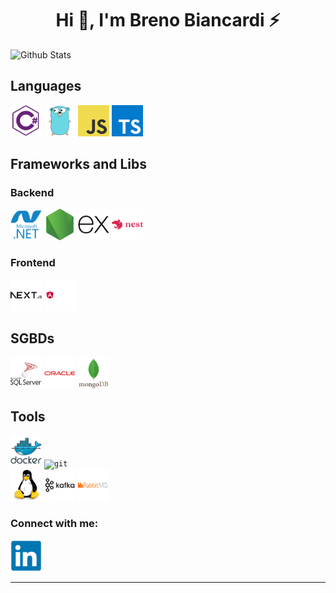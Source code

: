 <h1 align="center">Hi 🖖, I'm Breno Biancardi ⚡</h1>

<img
  src="https://github-readme-stats.vercel.app/api/top-langs/?username=brenobiancardi&theme=dark&hide_border=false&include_all_commits=true&count_private=true&layout=compact"
  alt="Github Stats"
/>
## Languages

<code><img height="50" src="https://raw.githubusercontent.com/devicons/devicon/master/icons/csharp/csharp-line.svg" alt="CSharp"/></code>
<code><img height="50" src="https://raw.githubusercontent.com/devicons/devicon/master/icons/go/go-original.svg" alt="Go"/></code>
<code><img height="50" src="https://raw.githubusercontent.com/github/explore/80688e429a7d4ef2fca1e82350fe8e3517d3494d/topics/javascript/javascript.png" alt="Javascript"/></code>
<code><img height="50" src="https://raw.githubusercontent.com/github/explore/80688e429a7d4ef2fca1e82350fe8e3517d3494d/topics/typescript/typescript.png" alt="Typescript"/></code>

## Frameworks and Libs

### Backend

<code><img height="50" src="https://raw.githubusercontent.com/devicons/devicon/master/icons/dot-net/dot-net-plain-wordmark.svg" alt="DotNet"/></code>
<code><img height="50" src="https://raw.githubusercontent.com/devicons/devicon/master/icons/nodejs/nodejs-original.svg" alt="nodejs"/></code>
<code><img height="50" src="https://raw.githubusercontent.com/devicons/devicon/master/icons/express/express-original.svg" alt="express" /></code>
<code><img height="50" src="https://raw.githubusercontent.com/devicons/devicon/master/icons/nestjs/nestjs-original-wordmark.svg" alt="NestJS"/></code>

### Frontend

<code><img height="50" src="https://raw.githubusercontent.com/devicons/devicon/master/icons/nextjs/nextjs-original-wordmark.svg" alt="NextJS"/></code>
<code><img height="50" src="https://raw.githubusercontent.com/devicons/devicon/master/icons/angular/angular-original-wordmark.svg" alt="Angular"/></code>

## SGBDs

<code><img height="50" src="https://raw.githubusercontent.com/devicons/devicon/master/icons/microsoftsqlserver/microsoftsqlserver-original-wordmark.svg" alt="Microsoft SQL Server"/></code>
<code><img height="50" src="https://raw.githubusercontent.com/devicons/devicon/master/icons/oracle/oracle-original.svg" alt="Oracle"/></code>
<code><img height="50" src="https://raw.githubusercontent.com/devicons/devicon/master/icons/mongodb/mongodb-original-wordmark.svg" alt="mongoDB"/></code>

## Tools

<code><img height="50" src="https://raw.githubusercontent.com/devicons/devicon/master/icons/docker/docker-original-wordmark.svg" alt="docker" /></code>
<code><img height="50" src="https://www.vectorlogo.zone/logos/git-scm/git-scm-icon.svg" alt="git" /> </code>
<code><img height="50" src="https://raw.githubusercontent.com/devicons/devicon/master/icons/linux/linux-original.svg" alt="linux" /></code>
<code><img height="50" src="https://raw.githubusercontent.com/devicons/devicon/master/icons/apachekafka/apachekafka-original-wordmark.svg" alt="kafka" /></code>
<code><img height="50" src="https://raw.githubusercontent.com/devicons/devicon/master/icons/rabbitmq/rabbitmq-original-wordmark.svg" alt="RabbitMQ" /></code>
### Connect with me:

<a href="https://www.linkedin.com/in/breno-biancardi/" target="_blank" >
  <code><img height="50" src="https://raw.githubusercontent.com/devicons/devicon/master/icons/linkedin/linkedin-original.svg" alt="Linkedin" />
</code>  </a>

---
